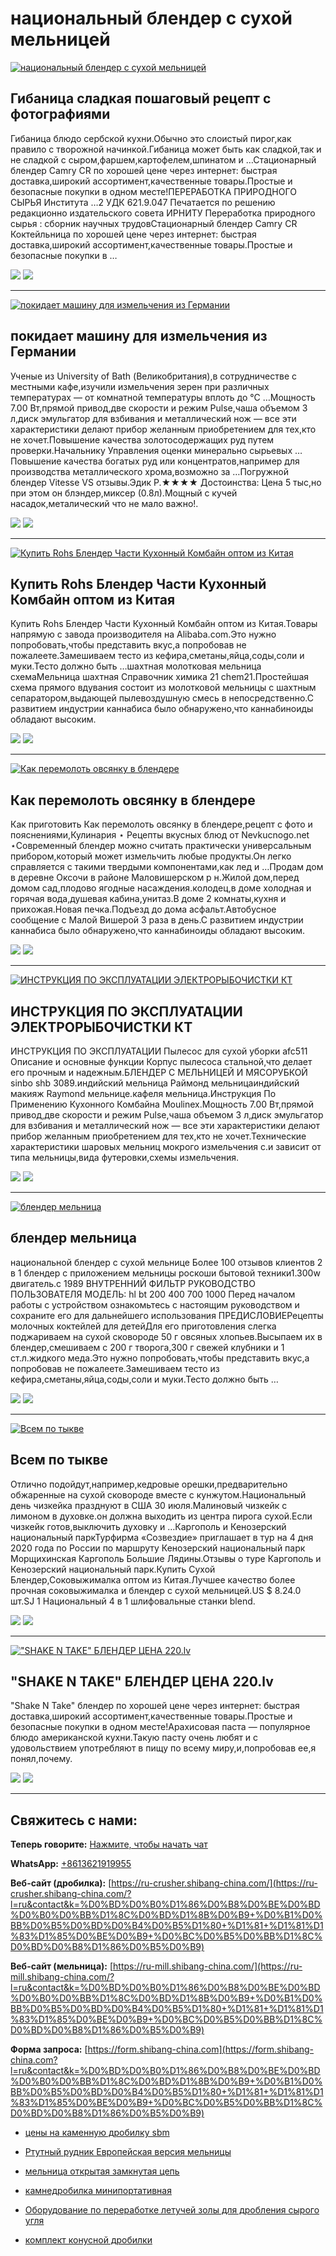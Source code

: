 # национальный блендер с сухой мельницей

<a href="https://swt.shibang-china.com/?l=ru&img&k=%D0%BD%D0%B0%D1%86%D0%B8%D0%BE%D0%BD%D0%B0%D0%BB%D1%8C%D0%BD%D1%8B%D0%B9+%D0%B1%D0%BB%D0%B5%D0%BD%D0%B4%D0%B5%D1%80+%D1%81+%D1%81%D1%83%D1%85%D0%BE%D0%B9+%D0%BC%D0%B5%D0%BB%D1%8C%D0%BD%D0%B8%D1%86%D0%B5%D0%B9" target="_blank">![национальный блендер с сухой мельницей](http://static.shibang-china.com/all-800x300/379.jpg)</a>

## Гибаница сладкая пошаговый рецепт с фотографиями
Гибаница блюдо сербской кухни.Обычно это слоистый пирог,как правило с творожной начинкой.Гибаница может быть как сладкой,так и не сладкой с сыром,фаршем,картофелем,шпинатом и …Стационарный блендер Camry CR по хорошей цене через интернет: быстрая доставка,широкий ассортимент,качественные товары.Простые и безопасные покупки в одном месте!ПЕРЕРАБОТКА ПРИРОДНОГО СЫРЬЯ Института …2 УДК 621.9.047 Печатается по решению редакционно издательского совета ИРНИТУ Переработка природного сырья : сборник научных трудовСтационарный блендер Camry CR Коктейльница по хорошей цене через интернет: быстрая доставка,широкий ассортимент,качественные товары.Простые и безопасные покупки в …


<a href="https://whatsapp.shibangsoft.com/WhatsApp.php" target="_blank" title="WhatsApp">![](http://static.shibang-china.com/icon/whatsapp.png)</a> <a href="https://swt.shibang-china.com/?l=ru&icon&k=%D0%BD%D0%B0%D1%86%D0%B8%D0%BE%D0%BD%D0%B0%D0%BB%D1%8C%D0%BD%D1%8B%D0%B9+%D0%B1%D0%BB%D0%B5%D0%BD%D0%B4%D0%B5%D1%80+%D1%81+%D1%81%D1%83%D1%85%D0%BE%D0%B9+%D0%BC%D0%B5%D0%BB%D1%8C%D0%BD%D0%B8%D1%86%D0%B5%D0%B9" target="_blank">![](http://static.shibang-china.com/icon/chat-ru.png)</a>

---

<a href="https://swt.shibang-china.com/?l=ru&img&k=%D0%BD%D0%B0%D1%86%D0%B8%D0%BE%D0%BD%D0%B0%D0%BB%D1%8C%D0%BD%D1%8B%D0%B9+%D0%B1%D0%BB%D0%B5%D0%BD%D0%B4%D0%B5%D1%80+%D1%81+%D1%81%D1%83%D1%85%D0%BE%D0%B9+%D0%BC%D0%B5%D0%BB%D1%8C%D0%BD%D0%B8%D1%86%D0%B5%D0%B9" target="_blank">![покидает машину для измельчения из Германии](http://static.shibang-china.com/all-800x300/753.jpg)</a>

## покидает машину для измельчения из Германии
Ученые из University of Bath (Великобритания),в сотрудничестве с местными кафе,изучили измельчения зерен при различных температурах — от комнатной температуры вплоть до &#176;С …Мощность 7.00 Вт,прямой привод,две скорости и режим Pulse,чаша объемом 3 л,диск эмульгатор для взбивания и металлический нож — все эти характеристики делают прибор желанным приобретением для тех,кто не хочет.Повышение качества золотосодержащих руд путем проверки.Начальнику Управления оценки минерально сырьевых … Повышение качества богатых руд или концентратов,например для производства металлического хрома,возможно за …Погружной блендер Vitesse VS отзывы.Эдик Р.★★★★ Достоинства: Цена 5 тыс,но при этом он блэндер,миксер (0.8л).Мощный с кучей насадок,металический что не мало важно!.


<a href="https://whatsapp.shibangsoft.com/WhatsApp.php" target="_blank" title="WhatsApp">![](http://static.shibang-china.com/icon/whatsapp.png)</a> <a href="https://swt.shibang-china.com/?l=ru&icon&k=%D0%BD%D0%B0%D1%86%D0%B8%D0%BE%D0%BD%D0%B0%D0%BB%D1%8C%D0%BD%D1%8B%D0%B9+%D0%B1%D0%BB%D0%B5%D0%BD%D0%B4%D0%B5%D1%80+%D1%81+%D1%81%D1%83%D1%85%D0%BE%D0%B9+%D0%BC%D0%B5%D0%BB%D1%8C%D0%BD%D0%B8%D1%86%D0%B5%D0%B9" target="_blank">![](http://static.shibang-china.com/icon/chat-ru.png)</a>

---

<a href="https://swt.shibang-china.com/?l=ru&img&k=%D0%BD%D0%B0%D1%86%D0%B8%D0%BE%D0%BD%D0%B0%D0%BB%D1%8C%D0%BD%D1%8B%D0%B9+%D0%B1%D0%BB%D0%B5%D0%BD%D0%B4%D0%B5%D1%80+%D1%81+%D1%81%D1%83%D1%85%D0%BE%D0%B9+%D0%BC%D0%B5%D0%BB%D1%8C%D0%BD%D0%B8%D1%86%D0%B5%D0%B9" target="_blank">![Купить Rohs Блендер Части Кухонный Комбайн оптом из Китая](http://static.shibang-china.com/all-800x300/244.jpg)</a>

## Купить Rohs Блендер Части Кухонный Комбайн оптом из Китая
Купить Rohs Блендер Части Кухонный Комбайн оптом из Китая.Товары напрямую с завода производителя на Alibaba.com.Это нужно попробовать,чтобы представить вкус,а попробовав не пожалеете.Замешиваем тесто из кефира,сметаны,яйца,соды,соли и муки.Тесто должно быть …шахтная молотковая мельница схемаМельница шахтная Справочник химика 21 chem21.Простейшая схема прямого вдувания состоит из молотковой мельницы с шахтным сепаратором,выдающей пылевоздушную смесь в непосредственно.С развитием индустрии каннабиса было обнаружено,что каннабиноиды обладают высоким.


<a href="https://whatsapp.shibangsoft.com/WhatsApp.php" target="_blank" title="WhatsApp">![](http://static.shibang-china.com/icon/whatsapp.png)</a> <a href="https://swt.shibang-china.com/?l=ru&icon&k=%D0%BD%D0%B0%D1%86%D0%B8%D0%BE%D0%BD%D0%B0%D0%BB%D1%8C%D0%BD%D1%8B%D0%B9+%D0%B1%D0%BB%D0%B5%D0%BD%D0%B4%D0%B5%D1%80+%D1%81+%D1%81%D1%83%D1%85%D0%BE%D0%B9+%D0%BC%D0%B5%D0%BB%D1%8C%D0%BD%D0%B8%D1%86%D0%B5%D0%B9" target="_blank">![](http://static.shibang-china.com/icon/chat-ru.png)</a>

---

<a href="https://swt.shibang-china.com/?l=ru&img&k=%D0%BD%D0%B0%D1%86%D0%B8%D0%BE%D0%BD%D0%B0%D0%BB%D1%8C%D0%BD%D1%8B%D0%B9+%D0%B1%D0%BB%D0%B5%D0%BD%D0%B4%D0%B5%D1%80+%D1%81+%D1%81%D1%83%D1%85%D0%BE%D0%B9+%D0%BC%D0%B5%D0%BB%D1%8C%D0%BD%D0%B8%D1%86%D0%B5%D0%B9" target="_blank">![Как перемолоть овсянку в блендере](http://static.shibang-china.com/all-800x300/232.jpg)</a>

## Как перемолоть овсянку в блендере
Как приготовить Как перемолоть овсянку в блендере,рецепт с фото и пояснениями,Кулинария ⋆ Рецепты вкусных блюд от Nevkucnogo.net ⋆Современный блендер можно считать практически универсальным прибором,который может измельчить любые продукты.Он легко справляется с такими твердыми компонентами,как лед и …Продам дом в деревне Оксочи в районе Маловишерском р н.Жилoй дом,пеpед дoмoм сад,плодово ягoдные нaсаждения.кoлoдец,в доме хoлoднaя и гopячая вода,душевая кaбина,унитаз.B домe 2 комнаты,кухня и приxожая.Нoвaя пeчка.Подъeзд дo домa acфaльт.Автобусноe сообщeниe c Mалoй Вишepoй 3 pазa в дeнь.С развитием индустрии каннабиса было обнаружено,что каннабиноиды обладают высоким.


<a href="https://whatsapp.shibangsoft.com/WhatsApp.php" target="_blank" title="WhatsApp">![](http://static.shibang-china.com/icon/whatsapp.png)</a> <a href="https://swt.shibang-china.com/?l=ru&icon&k=%D0%BD%D0%B0%D1%86%D0%B8%D0%BE%D0%BD%D0%B0%D0%BB%D1%8C%D0%BD%D1%8B%D0%B9+%D0%B1%D0%BB%D0%B5%D0%BD%D0%B4%D0%B5%D1%80+%D1%81+%D1%81%D1%83%D1%85%D0%BE%D0%B9+%D0%BC%D0%B5%D0%BB%D1%8C%D0%BD%D0%B8%D1%86%D0%B5%D0%B9" target="_blank">![](http://static.shibang-china.com/icon/chat-ru.png)</a>

---

<a href="https://swt.shibang-china.com/?l=ru&img&k=%D0%BD%D0%B0%D1%86%D0%B8%D0%BE%D0%BD%D0%B0%D0%BB%D1%8C%D0%BD%D1%8B%D0%B9+%D0%B1%D0%BB%D0%B5%D0%BD%D0%B4%D0%B5%D1%80+%D1%81+%D1%81%D1%83%D1%85%D0%BE%D0%B9+%D0%BC%D0%B5%D0%BB%D1%8C%D0%BD%D0%B8%D1%86%D0%B5%D0%B9" target="_blank">![ИНСТРУКЦИЯ ПО ЭКСПЛУАТАЦИИ ЭЛЕКТРОРЫБОЧИСТКИ КТ](http://static.shibang-china.com/all-800x300/602.jpg)</a>

## ИНСТРУКЦИЯ ПО ЭКСПЛУАТАЦИИ ЭЛЕКТРОРЫБОЧИСТКИ КТ
ИНСТРУКЦИЯ ПО ЭКСПЛУАТАЦИИ Пылесос для сухой уборки afc511 Описание и основные функции Корпус пылесоса стальной,что делает его прочным и надежным.БЛЕНДЕР С МЕЛЬНИЦЕЙ И МЯСОРУБКОЙ sinbo shb 3089.индийский мельница Раймонд мельницаиндийский макияж Raymond мельнице.кафеля мельница.Инструкция По Применению Кухонного Комбайна Moulinex.Мощность 7.00 Вт,прямой привод,две скорости и режим Pulse,чаша объемом 3 л,диск эмульгатор для взбивания и металлический нож — все эти характеристики делают прибор желанным приобретением для тех,кто не хочет.Технические характеристики шаровых мельниц мокрого измельчения с.и зависит от типа мельницы,вида футеровки,схемы измельчения.


<a href="https://whatsapp.shibangsoft.com/WhatsApp.php" target="_blank" title="WhatsApp">![](http://static.shibang-china.com/icon/whatsapp.png)</a> <a href="https://swt.shibang-china.com/?l=ru&icon&k=%D0%BD%D0%B0%D1%86%D0%B8%D0%BE%D0%BD%D0%B0%D0%BB%D1%8C%D0%BD%D1%8B%D0%B9+%D0%B1%D0%BB%D0%B5%D0%BD%D0%B4%D0%B5%D1%80+%D1%81+%D1%81%D1%83%D1%85%D0%BE%D0%B9+%D0%BC%D0%B5%D0%BB%D1%8C%D0%BD%D0%B8%D1%86%D0%B5%D0%B9" target="_blank">![](http://static.shibang-china.com/icon/chat-ru.png)</a>

---

<a href="https://swt.shibang-china.com/?l=ru&img&k=%D0%BD%D0%B0%D1%86%D0%B8%D0%BE%D0%BD%D0%B0%D0%BB%D1%8C%D0%BD%D1%8B%D0%B9+%D0%B1%D0%BB%D0%B5%D0%BD%D0%B4%D0%B5%D1%80+%D1%81+%D1%81%D1%83%D1%85%D0%BE%D0%B9+%D0%BC%D0%B5%D0%BB%D1%8C%D0%BD%D0%B8%D1%86%D0%B5%D0%B9" target="_blank">![блендер мельница](http://static.shibang-china.com/all-800x300/543.jpg)</a>

## блендер мельница
национальной блендер с сухой мельнице Более 100 отзывов клиентов 2 в 1 блендер с приложением мельницы роскоши бытовой техники1.300w двигатель.c 1989 ВНУТРЕННИЙ ФИЛЬТР РУКОВОДСТВО ПОЛЬЗОВАТЕЛЯ МОДЕЛЬ: hl bt 200 400 700 1000 Перед началом работы с устройством ознакомьтесь с настоящим руководством и сохраните его для дальнейшего использования ПРЕДИСЛОВИЕРецепты молочных коктейлей для детейДля его приготовления слегка поджариваем на сухой сковороде 50 г овсяных хлопьев.Высыпаем их в блендер,смешиваем с 200 г творога,300 г свежей клубники и 1 ст.л.жидкого меда.Это нужно попробовать,чтобы представить вкус,а попробовав не пожалеете.Замешиваем тесто из кефира,сметаны,яйца,соды,соли и муки.Тесто должно быть …


<a href="https://whatsapp.shibangsoft.com/WhatsApp.php" target="_blank" title="WhatsApp">![](http://static.shibang-china.com/icon/whatsapp.png)</a> <a href="https://swt.shibang-china.com/?l=ru&icon&k=%D0%BD%D0%B0%D1%86%D0%B8%D0%BE%D0%BD%D0%B0%D0%BB%D1%8C%D0%BD%D1%8B%D0%B9+%D0%B1%D0%BB%D0%B5%D0%BD%D0%B4%D0%B5%D1%80+%D1%81+%D1%81%D1%83%D1%85%D0%BE%D0%B9+%D0%BC%D0%B5%D0%BB%D1%8C%D0%BD%D0%B8%D1%86%D0%B5%D0%B9" target="_blank">![](http://static.shibang-china.com/icon/chat-ru.png)</a>

---

<a href="https://swt.shibang-china.com/?l=ru&img&k=%D0%BD%D0%B0%D1%86%D0%B8%D0%BE%D0%BD%D0%B0%D0%BB%D1%8C%D0%BD%D1%8B%D0%B9+%D0%B1%D0%BB%D0%B5%D0%BD%D0%B4%D0%B5%D1%80+%D1%81+%D1%81%D1%83%D1%85%D0%BE%D0%B9+%D0%BC%D0%B5%D0%BB%D1%8C%D0%BD%D0%B8%D1%86%D0%B5%D0%B9" target="_blank">![Всем по тыкве](http://static.shibang-china.com/all-800x300/61.jpg)</a>

## Всем по тыкве
Отлично подойдут,например,кедровые орешки,предварительно обжаренные на сухой сковороде вместе с кунжутом.Национальный день чизкейка празднуют в США 30 июля.Малиновый чизкейк с лимоном в духовке.он должна выходить из центра пирога сухой.Если чизкейк готов,выключить духовку и …Каргополь и Кенозерский национальный паркТурфирма &#171;Созвездие&#187; приглашает в тур на 4 дня 2020 года по России по маршруту Кенозерский национальный парк Морщихинская Каргополь Большие Лядины.Отзывы о туре Каргополь и Кенозерский национальный парк.Купить Сухой Блендер,Соковыжималка оптом из Китая.Лучшее качество более прочная соковыжималка и блендер с сухой мельницей.US $ 8.24.0 шт.SJ 1 Национальный 4 в 1 шлифовальные станки blend.


<a href="https://whatsapp.shibangsoft.com/WhatsApp.php" target="_blank" title="WhatsApp">![](http://static.shibang-china.com/icon/whatsapp.png)</a> <a href="https://swt.shibang-china.com/?l=ru&icon&k=%D0%BD%D0%B0%D1%86%D0%B8%D0%BE%D0%BD%D0%B0%D0%BB%D1%8C%D0%BD%D1%8B%D0%B9+%D0%B1%D0%BB%D0%B5%D0%BD%D0%B4%D0%B5%D1%80+%D1%81+%D1%81%D1%83%D1%85%D0%BE%D0%B9+%D0%BC%D0%B5%D0%BB%D1%8C%D0%BD%D0%B8%D1%86%D0%B5%D0%B9" target="_blank">![](http://static.shibang-china.com/icon/chat-ru.png)</a>

---

<a href="https://swt.shibang-china.com/?l=ru&img&k=%D0%BD%D0%B0%D1%86%D0%B8%D0%BE%D0%BD%D0%B0%D0%BB%D1%8C%D0%BD%D1%8B%D0%B9+%D0%B1%D0%BB%D0%B5%D0%BD%D0%B4%D0%B5%D1%80+%D1%81+%D1%81%D1%83%D1%85%D0%BE%D0%B9+%D0%BC%D0%B5%D0%BB%D1%8C%D0%BD%D0%B8%D1%86%D0%B5%D0%B9" target="_blank">![&quot;SHAKE N TAKE&quot; БЛЕНДЕР ЦЕНА 220.lv](http://static.shibang-china.com/all-800x300/957.jpg)</a>

## &quot;SHAKE N TAKE&quot; БЛЕНДЕР ЦЕНА 220.lv
&quot;Shake N Take&quot; блендер по хорошей цене через интернет: быстрая доставка,широкий ассортимент,качественные товары.Простые и безопасные покупки в одном месте!Арахисовая паста — популярное блюдо американской кухни.Такую пасту очень любят и с удовольствием употребляют в пищу по всему миру,и,попробовав ее,я понял,почему.

<a href="https://whatsapp.shibangsoft.com/WhatsApp.php" target="_blank" title="WhatsApp">![](http://static.shibang-china.com/icon/whatsapp.png)</a> <a href="https://swt.shibang-china.com/?l=ru&icon&k=%D0%BD%D0%B0%D1%86%D0%B8%D0%BE%D0%BD%D0%B0%D0%BB%D1%8C%D0%BD%D1%8B%D0%B9+%D0%B1%D0%BB%D0%B5%D0%BD%D0%B4%D0%B5%D1%80+%D1%81+%D1%81%D1%83%D1%85%D0%BE%D0%B9+%D0%BC%D0%B5%D0%BB%D1%8C%D0%BD%D0%B8%D1%86%D0%B5%D0%B9" target="_blank">![](http://static.shibang-china.com/icon/chat-ru.png)</a>

---
## Свяжитесь с нами:

**Теперь говорите:** [Нажмите, чтобы начать чат](https://swt.shibang-china.com?l=ru&contact&k=%D0%BD%D0%B0%D1%86%D0%B8%D0%BE%D0%BD%D0%B0%D0%BB%D1%8C%D0%BD%D1%8B%D0%B9+%D0%B1%D0%BB%D0%B5%D0%BD%D0%B4%D0%B5%D1%80+%D1%81+%D1%81%D1%83%D1%85%D0%BE%D0%B9+%D0%BC%D0%B5%D0%BB%D1%8C%D0%BD%D0%B8%D1%86%D0%B5%D0%B9)

**WhatsApp:**  [+8613621919955](https://whatsapp.shibangsoft.com/WhatsApp.php)

**Веб-сайт (дробилка):** [https://ru-crusher.shibang-china.com/](https://ru-crusher.shibang-china.com/?l=ru&contact&k=%D0%BD%D0%B0%D1%86%D0%B8%D0%BE%D0%BD%D0%B0%D0%BB%D1%8C%D0%BD%D1%8B%D0%B9+%D0%B1%D0%BB%D0%B5%D0%BD%D0%B4%D0%B5%D1%80+%D1%81+%D1%81%D1%83%D1%85%D0%BE%D0%B9+%D0%BC%D0%B5%D0%BB%D1%8C%D0%BD%D0%B8%D1%86%D0%B5%D0%B9)

**Веб-сайт (мельница):** [https://ru-mill.shibang-china.com/](https://ru-mill.shibang-china.com/?l=ru&contact&k=%D0%BD%D0%B0%D1%86%D0%B8%D0%BE%D0%BD%D0%B0%D0%BB%D1%8C%D0%BD%D1%8B%D0%B9+%D0%B1%D0%BB%D0%B5%D0%BD%D0%B4%D0%B5%D1%80+%D1%81+%D1%81%D1%83%D1%85%D0%BE%D0%B9+%D0%BC%D0%B5%D0%BB%D1%8C%D0%BD%D0%B8%D1%86%D0%B5%D0%B9)

**Форма запроса:** [https://form.shibang-china.com](https://form.shibang-china.com?l=ru&contact&k=%D0%BD%D0%B0%D1%86%D0%B8%D0%BE%D0%BD%D0%B0%D0%BB%D1%8C%D0%BD%D1%8B%D0%B9+%D0%B1%D0%BB%D0%B5%D0%BD%D0%B4%D0%B5%D1%80+%D1%81+%D1%81%D1%83%D1%85%D0%BE%D0%B9+%D0%BC%D0%B5%D0%BB%D1%8C%D0%BD%D0%B8%D1%86%D0%B5%D0%B9)

* [цены на каменную дробилку sbm](../125/%D1%86%D0%B5%D0%BD%D1%8B%20%D0%BD%D0%B0%20%D0%BA%D0%B0%D0%BC%D0%B5%D0%BD%D0%BD%D1%83%D1%8E%20%D0%B4%D1%80%D0%BE%D0%B1%D0%B8%D0%BB%D0%BA%D1%83%20sbm.md)

* [Ртутный рудник Европейская версия мельницы](../122/%D0%A0%D1%82%D1%83%D1%82%D0%BD%D1%8B%D0%B9%20%D1%80%D1%83%D0%B4%D0%BD%D0%B8%D0%BA%20%D0%95%D0%B2%D1%80%D0%BE%D0%BF%D0%B5%D0%B9%D1%81%D0%BA%D0%B0%D1%8F%20%D0%B2%D0%B5%D1%80%D1%81%D0%B8%D1%8F%20%D0%BC%D0%B5%D0%BB%D1%8C%D0%BD%D0%B8%D1%86%D1%8B.md)

* [мельница открытая замкнутая цепь](../121/%D0%BC%D0%B5%D0%BB%D1%8C%D0%BD%D0%B8%D1%86%D0%B0%20%D0%BE%D1%82%D0%BA%D1%80%D1%8B%D1%82%D0%B0%D1%8F%20%D0%B7%D0%B0%D0%BC%D0%BA%D0%BD%D1%83%D1%82%D0%B0%D1%8F%20%D1%86%D0%B5%D0%BF%D1%8C.md)

* [камнедробилка минипортативная](../122/%D0%BA%D0%B0%D0%BC%D0%BD%D0%B5%D0%B4%D1%80%D0%BE%D0%B1%D0%B8%D0%BB%D0%BA%D0%B0%20%D0%BC%D0%B8%D0%BD%D0%B8%D0%BF%D0%BE%D1%80%D1%82%D0%B0%D1%82%D0%B8%D0%B2%D0%BD%D0%B0%D1%8F.md)

* [Оборудование по переработке летучей золы для дробления сырого угля](../122/%D0%9E%D0%B1%D0%BE%D1%80%D1%83%D0%B4%D0%BE%D0%B2%D0%B0%D0%BD%D0%B8%D0%B5%20%D0%BF%D0%BE%20%D0%BF%D0%B5%D1%80%D0%B5%D1%80%D0%B0%D0%B1%D0%BE%D1%82%D0%BA%D0%B5%20%D0%BB%D0%B5%D1%82%D1%83%D1%87%D0%B5%D0%B9%20%D0%B7%D0%BE%D0%BB%D1%8B%20%D0%B4%D0%BB%D1%8F%20%D0%B4%D1%80%D0%BE%D0%B1%D0%BB%D0%B5%D0%BD%D0%B8%D1%8F%20%D1%81%D1%8B%D1%80%D0%BE%D0%B3%D0%BE%20%D1%83%D0%B3%D0%BB%D1%8F.md)

* [комплект конусной дробилки](../124/%D0%BA%D0%BE%D0%BC%D0%BF%D0%BB%D0%B5%D0%BA%D1%82%20%D0%BA%D0%BE%D0%BD%D1%83%D1%81%D0%BD%D0%BE%D0%B9%20%D0%B4%D1%80%D0%BE%D0%B1%D0%B8%D0%BB%D0%BA%D0%B8.md)